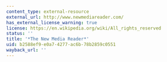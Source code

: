 ```yaml
---
content_type: external-resource
external_url: http://www.newmediareader.com/
has_external_license_warning: true
license: https://en.wikipedia.org/wiki/All_rights_reserved
status: ''
title: '*The New Media Reader*'
uid: b2588ef9-e0a7-4277-ac6b-78b2859c0551
wayback_url: ''
---
```

